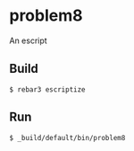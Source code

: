 problem8
=====

An escript

Build
-----

    $ rebar3 escriptize

Run
---

    $ _build/default/bin/problem8
